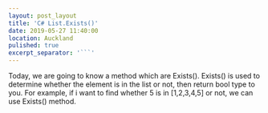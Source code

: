 ```yaml
---
layout: post_layout
title: 'C# List.Exists()'
date: 2019-05-27 11:40:00
location: Auckland
pulished: true
excerpt_separator: '```'
---
```


Today, we are going to know a method which are Exists(). Exists() is used to determine whether the element is in the list or not, then return bool type to you. For example, if i want to find whether 5 is in \[1,2,3,4,5\] or not, we can use Exists() method.

&nbsp;